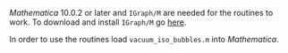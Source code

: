 *Mathematica* 10.0.2 or later and `IGraph/M` are needed for the routines to work. To download and install `IGraph/M` go [here](https://github.com/szhorvat/IGraphM).

In order to use the routines load `vacuum_iso_bubbles.m` into *Mathematica*.

